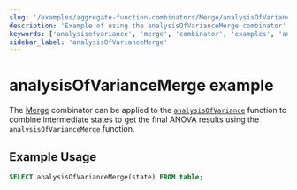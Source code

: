 ```yaml
---
slug: '/examples/aggregate-function-combinators/Merge/analysisOfVarianceMerge'
description: 'Example of using the analysisOfVarianceMerge combinator'
keywords: ['analysisofvariance', 'merge', 'combinator', 'examples', 'analysisOfVarianceMerge']
sidebar_label: 'analysisOfVarianceMerge'
---
```


# analysisOfVarianceMerge example

The [Merge](/sql-reference/aggregate-functions/combinators#-merge) combinator can be applied to the [`analysisOfVariance`](/sql-reference/aggregate-functions/reference/analysis_of_variance) function to combine intermediate states to get the final ANOVA results using the `analysisOfVarianceMerge` function.

## Example Usage

```sql
SELECT analysisOfVarianceMerge(state) FROM table;
``` 